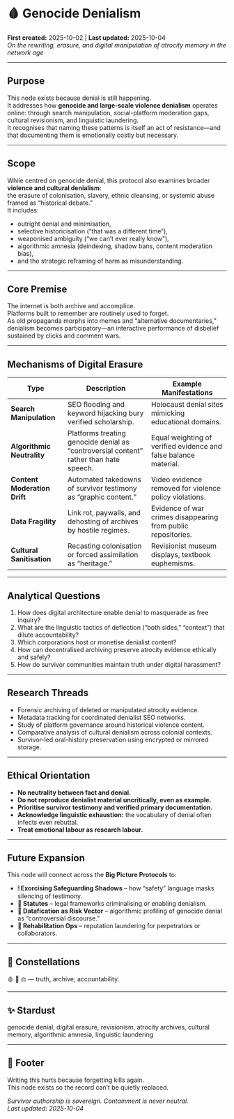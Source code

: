 # 🩸 Genocide Denialism  
**First created:** 2025-10-02  |  **Last updated:** 2025-10-04  
*On the rewriting, erasure, and digital manipulation of atrocity memory in the network age*

---

## Purpose
This node exists because denial is still happening.  
It addresses how **genocide and large-scale violence denialism** operates online: through search manipulation, social-platform moderation gaps, cultural revisionism, and linguistic laundering.  
It recognises that naming these patterns is itself an act of resistance—and that documenting them is emotionally costly but necessary.

---

## Scope
While centred on genocide denial, this protocol also examines broader **violence and cultural denialism**:  
the erasure of colonisation, slavery, ethnic cleansing, or systemic abuse framed as “historical debate.”  
It includes:
- outright denial and minimisation,  
- selective historicisation (“that was a different time”),  
- weaponised ambiguity (“we can’t ever really know”),  
- algorithmic amnesia (deindexing, shadow bans, content moderation bias),  
- and the strategic reframing of harm as misunderstanding.

---

## Core Premise
The internet is both archive and accomplice.  
Platforms built to remember are routinely used to forget.  
As old propaganda morphs into memes and “alternative documentaries,” denialism becomes participatory—an interactive performance of disbelief sustained by clicks and comment wars.

---

## Mechanisms of Digital Erasure
| Type | Description | Example Manifestations |
|------|--------------|------------------------|
| **Search Manipulation** | SEO flooding and keyword hijacking bury verified scholarship. | Holocaust denial sites mimicking educational domains. |
| **Algorithmic Neutrality** | Platforms treating genocide denial as “controversial content” rather than hate speech. | Equal weighting of verified evidence and false balance material. |
| **Content Moderation Drift** | Automated takedowns of survivor testimony as “graphic content.” | Video evidence removed for violence policy violations. |
| **Data Fragility** | Link rot, paywalls, and dehosting of archives by hostile regimes. | Evidence of war crimes disappearing from public repositories. |
| **Cultural Sanitisation** | Recasting colonisation or forced assimilation as “heritage.” | Revisionist museum displays, textbook euphemisms. |

---

## Analytical Questions
1. How does digital architecture enable denial to masquerade as free inquiry?  
2. What are the linguistic tactics of deflection (“both sides,” “context”) that dilute accountability?  
3. Which corporations host or monetise denialist content?  
4. How can decentralised archiving preserve atrocity evidence ethically and safely?  
5. How do survivor communities maintain truth under digital harassment?  

---

## Research Threads
- Forensic archiving of deleted or manipulated atrocity evidence.  
- Metadata tracking for coordinated denialist SEO networks.  
- Study of platform governance around historical violence content.  
- Comparative analysis of cultural denialism across colonial contexts.  
- Survivor-led oral-history preservation using encrypted or mirrored storage.  

---

## Ethical Orientation
- **No neutrality between fact and denial.**  
- **Do not reproduce denialist material uncritically, even as example.**  
- **Prioritise survivor testimony and verified primary documentation.**  
- **Acknowledge linguistic exhaustion:** the vocabulary of denial often infects even rebuttal.  
- **Treat emotional labour as research labour.**

---

## Future Expansion
This node will connect across the **Big Picture Protocols** to:
- **🕯 Exorcising Safeguarding Shadows** – how “safety” language masks silencing of testimony.  
- **📜 Statutes** – legal frameworks criminalising or enabling denialism.  
- **🧮 Datafication as Risk Vector** – algorithmic profiling of genocide denial as “controversial discourse.”  
- **🧾 Rehabilitation Ops** – reputation laundering for perpetrators or collaborators.

---

## 🌌 Constellations
🩸 🪬 ⚖️ — truth, archive, accountability.

---

## ✨ Stardust
genocide denial, digital erasure, revisionism, atrocity archives, cultural memory, algorithmic amnesia, linguistic laundering

---

## 🏮 Footer
Writing this hurts because forgetting kills again.  
This node exists so the record can’t be quietly replaced.

*Survivor authorship is sovereign. Containment is never neutral.*  
_Last updated: 2025-10-04_
